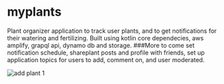 # myplants
Plant organizer application to track user plants, and to get notifications for their watering and fertilizing. Built using kotlin core dependecies, aws amplify, grapql api, dynamo db and storage. 
###More to come
    set notification schedule, shareplant posts and profile with friends, set up application topics for users to add, comment on, and user moderated. 
   

    
 
![add plant 1](https://user-images.githubusercontent.com/86215539/188516959-d84d5126-7698-4490-ae0a-930bcd4e2796.png)
